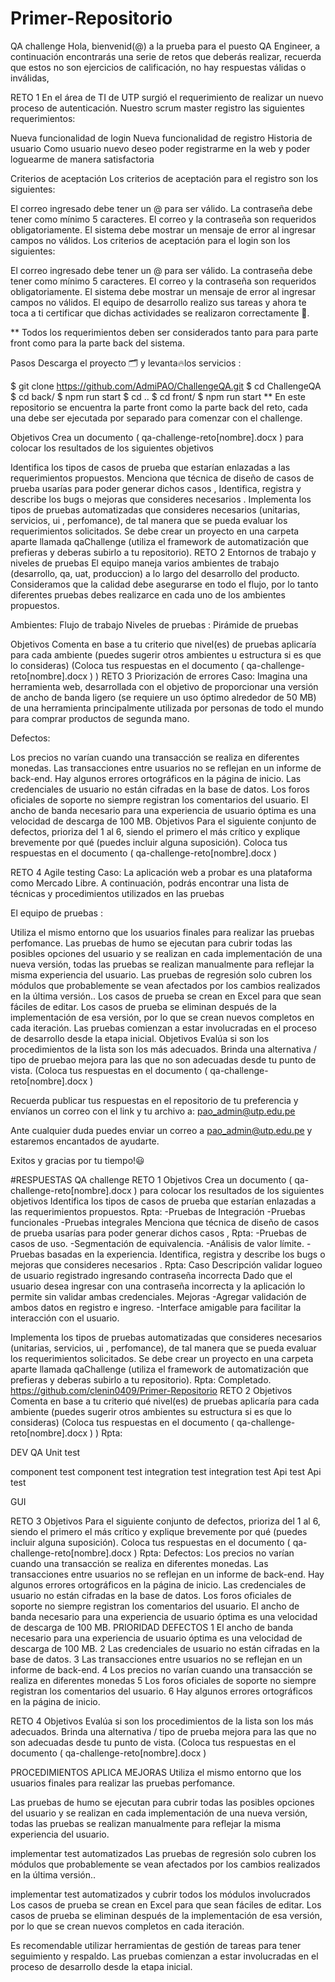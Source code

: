 # Primer-Repositorio

QA challenge
Hola, bienvenid(@) a la prueba para el puesto QA Engineer, a continuación encontrarás una serie de retos que deberás realizar, recuerda que estos no son ejercicios de calificación, no hay respuestas válidas o inválidas,

RETO 1
En el área de TI de UTP surgió el requerimiento de realizar un nuevo proceso de autenticación. Nuestro scrum master registro las siguientes requerimientos:

Nueva funcionalidad de login
Nueva funcionalidad de registro
Historia de usuario
Como usuario nuevo deseo poder registrarme en la web y poder loguearme de manera satisfactoria

Criterios de aceptación
Los criterios de aceptación para el registro son los siguientes:

El correo ingresado debe tener un @ para ser válido.
La contraseña debe tener como mínimo 5 caracteres.
El correo y la contraseña son requeridos obligatoriamente.
El sistema debe mostrar un mensaje de error al ingresar campos no válidos.
Los criterios de aceptación para el login son los siguientes:

El correo ingresado debe tener un @ para ser válido.
La contraseña debe tener como mínimo 5 caracteres.
El correo y la contraseña son requeridos obligatoriamente.
El sistema debe mostrar un mensaje de error al ingresar campos no válidos.
El equipo de desarrollo realizo sus tareas y ahora te toca a ti certificar que dichas actividades se realizaron correctamente 🙌.

** Todos los requerimientos deben ser considerados tanto para para parte front como para la parte back del sistema.

Pasos
Descarga el proyecto 🗂 y levanta🔥los servicios :

$ git clone https://github.com/AdmiPAO/ChallengeQA.git
$ cd ChallengeQA
$ cd back/
$ npm run start
$ cd ..
$ cd front/
$ npm run start
** En este repositorio se encuentra la parte front como la parte back del reto, cada una debe ser ejecutada por separado para comenzar con el challenge.

Objetivos
Crea un documento ( qa-challenge-reto[nombre].docx ) para colocar los resultados de los siguientes objetivos

Identifica los tipos de casos de prueba que estarían enlazadas a las requerimientos propuestos.
Menciona que técnica de diseño de casos de prueba usarías para poder generar dichos casos ,
Identifica, registra y describe los bugs o mejoras que consideres necesarios .
Implementa los tipos de pruebas automatizadas que consideres necesarios (unitarias, servicios, ui , perfomance), de tal manera que se pueda evaluar los requerimientos solicitados. Se debe crear un proyecto en una carpeta aparte llamada qaChallenge (utiliza el framework de automatización que prefieras y deberas subirlo a tu repositorio).
RETO 2
Entornos de trabajo y niveles de pruebas
El equipo maneja varios ambientes de trabajo (desarrollo, qa, uat, produccion) a lo largo del desarrollo del producto. Consideramos que la calidad debe asegurarse en todo el flujo, por lo tanto diferentes pruebas debes realizarce en cada uno de los ambientes propuestos.

Ambientes: Flujo de trabajo Niveles de pruebas : Pirámide de pruebas

Objetivos
Comenta en base a tu criterio que nivel(es) de pruebas aplicaría para cada ambiente (puedes sugerir otros ambientes u estructura si es que lo consideras) (Coloca tus respuestas en el documento ( qa-challenge-reto[nombre].docx ) )
RETO 3
Priorización de errores
Caso:
Imagina una herramienta web, desarrollada con el objetivo de proporcionar una versión de ancho de banda ligero (se requiere un uso óptimo alrededor de 50 MB) de una herramienta principalmente utilizada por personas de todo el mundo para comprar productos de segunda mano.

Defectos:

Los precios no varían cuando una transacción se realiza en diferentes monedas.
Las transacciones entre usuarios no se reflejan en un informe de back-end.
Hay algunos errores ortográficos en la página de inicio.
Las credenciales de usuario no están cifradas en la base de datos.
Los foros oficiales de soporte no siempre registran los comentarios del usuario.
El ancho de banda necesario para una experiencia de usuario óptima es una velocidad de descarga de 100 MB.
Objetivos
Para el siguiente conjunto de defectos, prioriza del 1 al 6, siendo el primero el más crítico y explique brevemente por qué (puedes incluir alguna suposición). Coloca tus respuestas en el documento ( qa-challenge-reto[nombre].docx )

RETO 4
Agile testing
Caso:
La aplicación web a probar es una plataforma como Mercado Libre. A continuación, podrás encontrar una lista de técnicas y procedimientos utilizados en las pruebas

El equipo de pruebas :

Utiliza el mismo entorno que los usuarios finales para realizar las pruebas perfomance.
Las pruebas de humo se ejecutan para cubrir todas las posibles opciones del usuario y se realizan en cada implementación de una nueva versión, todas las pruebas se realizan manualmente para reflejar la misma experiencia del usuario.
Las pruebas de regresión solo cubren los módulos que probablemente se vean afectados por los cambios realizados en la última versión..
Los casos de prueba se crean en Excel para que sean fáciles de editar. Los casos de prueba se eliminan después de la implementación de esa versión, por lo que se crean nuevos completos en cada iteración.
Las pruebas comienzan a estar involucradas en el proceso de desarrollo desde la etapa inicial.
Objetivos
Evalúa si son los procedimientos de la lista son los más adecuados. Brinda una alternativa / tipo de pruebao mejora para las que no son adecuadas desde tu punto de vista. (Coloca tus respuestas en el documento ( qa-challenge-reto[nombre].docx )

Recuerda publicar tus respuestas en el repositorio de tu preferencia y envíanos un correo con el link y tu archivo a: pao_admin@utp.edu.pe

Ante cualquier duda puedes enviar un correo a pao_admin@utp.edu.pe y estaremos encantados de ayudarte.

Exitos y gracias por tu tiempo!😃

#RESPUESTAS
QA challenge
RETO 1
Objetivos
Crea un documento ( qa-challenge-reto[nombre].docx ) para colocar los resultados de los siguientes objetivos
Identifica los tipos de casos de prueba que estarían enlazadas a las requerimientos propuestos.
Rpta: 
-Pruebas de Integración
-Pruebas funcionales
-Pruebas integrales
Menciona que técnica de diseño de casos de prueba usarías para poder generar dichos casos ,
Rpta: 
-Pruebas de casos de uso.
-Segmentación de equivalencia.
-Análisis de valor límite.
-Pruebas basadas en la experiencia.
Identifica, registra y describe los bugs o mejoras que consideres necesarios .
Rpta: 
Caso
Descripción
validar logueo de usuario registrado ingresando contraseña incorrecta
Dado que el usuario desea ingresar con una contraseña incorrecta y la aplicación lo permite sin validar ambas credenciales.
Mejoras
-Agregar validación de ambos datos en registro e ingreso.
-Interface amigable para facilitar la interacción con el usuario.

Implementa los tipos de pruebas automatizadas que consideres necesarios (unitarias, servicios, ui , perfomance), de tal manera que se pueda evaluar los requerimientos solicitados. Se debe crear un proyecto en una carpeta aparte llamada qaChallenge (utiliza el framework de automatización que prefieras y deberas subirlo a tu repositorio).
Rpta: Completado.
https://github.com/clenin0409/Primer-Repositorio
RETO 2
Objetivos
Comenta en base a tu criterio qué nivel(es) de pruebas aplicaría para cada ambiente (puedes sugerir otros ambientes su estructura si es que lo consideras) (Coloca tus respuestas en el documento ( qa-challenge-reto[nombre].docx ) )
Rpta: 
 
DEV
QA
Unit test


component test
component test
integration test
integration test
Api test
Api test


GUI

RETO 3
Objetivos
Para el siguiente conjunto de defectos, prioriza del 1 al 6, siendo el primero el más crítico y explique brevemente por qué (puedes incluir alguna suposición). Coloca tus respuestas en el documento ( qa-challenge-reto[nombre].docx )
Rpta:
Defectos:
Los precios no varían cuando una transacción se realiza en diferentes monedas.
Las transacciones entre usuarios no se reflejan en un informe de back-end.
Hay algunos errores ortográficos en la página de inicio.
Las credenciales de usuario no están cifradas en la base de datos.
Los foros oficiales de soporte no siempre registran los comentarios del usuario.
El ancho de banda necesario para una experiencia de usuario óptima es una velocidad de descarga de 100 MB.
PRIORIDAD
DEFECTOS
1
El ancho de banda necesario para una experiencia de usuario óptima es una velocidad de descarga de 100 MB.
2
Las credenciales de usuario no están cifradas en la base de datos.
3
Las transacciones entre usuarios no se reflejan en un informe de back-end.
4
Los precios no varían cuando una transacción se realiza en diferentes monedas
5
Los foros oficiales de soporte no siempre registran los comentarios del usuario.
6
Hay algunos errores ortográficos en la página de inicio.


RETO 4
Objetivos
Evalúa si son los procedimientos de la lista son los más adecuados. Brinda una alternativa / tipo de prueba mejora para las que no son adecuadas desde tu punto de vista. (Coloca tus respuestas en el documento ( qa-challenge-reto[nombre].docx )
 
PROCEDIMIENTOS
APLICA
MEJORAS
Utiliza el mismo entorno que los usuarios finales para realizar las pruebas perfomance.



Las pruebas de humo se ejecutan para cubrir todas las posibles opciones del usuario y se realizan en cada implementación de una nueva versión, todas las pruebas se realizan manualmente para reflejar la misma experiencia del usuario.

implementar test automatizados
Las pruebas de regresión solo cubren los módulos que probablemente se vean afectados por los cambios realizados en la última versión..

implementar test automatizados y cubrir todos los módulos involucrados
Los casos de prueba se crean en Excel para que sean fáciles de editar. Los casos de prueba se eliminan después de la implementación de esa versión, por lo que se crean nuevos completos en cada iteración.

Es recomendable utilizar herramientas de gestión de tareas para tener seguimiento y respaldo.
Las pruebas comienzan a estar involucradas en el proceso de desarrollo desde la etapa inicial.






